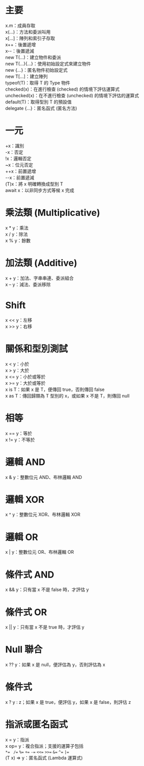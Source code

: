 # 主要
x.m：成員存取  
x(...)：方法和委派叫用  
x[...]：陣列和索引子存取  
x++：後置遞增  
x--：後置遞減  
new T(...)：建立物件和委派  
new T(...){...}：使用初始設定式來建立物件    
new {...}：匿名物件初始設定式  
new T[...]：建立陣列  
typeof(T)：取得 T 的 Type 物件  
checked(x)：在進行檢查 (checked) 的情境下評估運算式  
unchecked(x)：在不進行檢查 (unchecked) 的情境下評估的運算式  
default(T)：取得型別 T 的預設值  
delegate {...}：匿名函式 (匿名方法)  
# 一元
+x：識別  
-x：否定  
!x：邏輯否定  
~x：位元否定  
++x：前置遞增  
--x：前置遞減  
(T)x：將 x 明確轉換成型別 T  
await x：以非同步方式等候 x 完成  
# 乘法類 (Multiplicative)
x * y：乘法  
x / y：除法  
x % y：餘數  
# 加法類 (Additive)
x + y：加法、字串串連、委派組合  
x – y：減法、委派移除  
# Shift
x << y：左移  
x >> y：右移  
# 關係和型別測試
x < y：小於  
x > y：大於  
x <= y：小於或等於  
x >= y：大於或等於  
x is T：如果 x 是 T，便傳回 true，否則傳回 false  
x as T：傳回歸類為 T 型別的 x，或如果 x 不是 T，則傳回 null  
# 相等
x == y：等於  
x != y：不等於  
# 邏輯 AND  
x & y：整數位元 AND、布林邏輯 AND  
# 邏輯 XOR  
x ^ y：整數位元 XOR、布林邏輯 XOR  
# 邏輯 OR  
x | y：整數位元 OR、布林邏輯 OR  
# 條件式 AND  
x && y：只有當 x 不是 false 時，才評估 y  
# 條件式 OR  
x || y：只有當 x 不是 true 時，才評估 y  
# Null 聯合  
x ?? y：如果 x 是 null，便評估為 y，否則評估為 x  
# 條件式
x ? y : z；如果 x 是 true，便評估 y，如果 x 是 false，則評估 z  
# 指派或匿名函式
x = y：指派  
x op= y：複合指派；支援的運算子包括  
`*= ` `/=` `%=` `+=` `-=` `<<=` `>>=` `&=` `^=` `|=`  
(T x) => y：匿名函式 (Lambda 運算式)  
